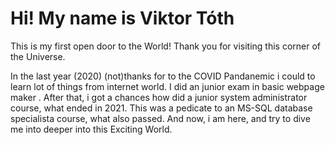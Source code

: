 # Hi! My name is Viktor Tóth
This is my first open door to the World!
Thank you for visiting this corner of the Universe.

In the last year (2020) (not)thanks for to the COVID Pandanemic i could to learn lot of things from internet world. I did an junior exam in basic webpage maker . After that, i got a chances how did a junior system administrator course, what ended in 2021. This was a pedicate to an MS-SQL database specialista course, what also passed.
And now, i am here, and try to dive me into deeper into this Exciting World. 
